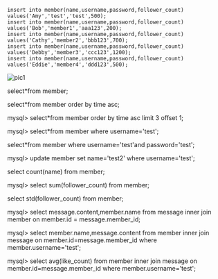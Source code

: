 ```mysql
insert into member(name,username,password,follower_count) values('Amy','test','test',500);
insert into member(name,username,password,follower_count) values('Bob','member1','aaa123',200);
insert into member(name,username,password,follower_count) values('Cathy','member2','bbb123',700);
insert into member(name,username,password,follower_count) values('Debby','member3','ccc123',1200);
insert into member(name,username,password,follower_count) values('Eddie','member4','ddd123',500);
```
![pic1](https://github.com/Leega1020/STEP/assets/134196665/0c740819-5ea2-4904-aaa0-3be5ae059ff9)

select*from member;

select*from member order by time asc;

mysql> select*from member order by time asc limit 3 offset 1;

mysql> select*from member where username='test';

select*from member where username='test'and password='test';

mysql> update member set name='test2' where username='test';


select count(name) from member;

mysql> select sum(follower_count) from member;

select std(follower_count) from member;


mysql> select message.content,member.name from message inner join member on member.id = message.member_id;

mysql> select member.name,message.content from member inner join message
on member.id=message.member_id  where member.username='test';

mysql> select avg(like_count) from member inner join message on member.id=message.member_id  where member.username='test';
